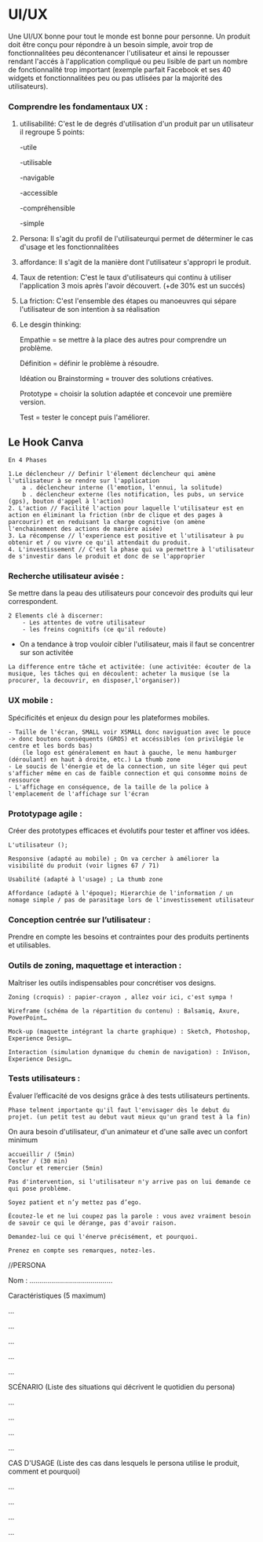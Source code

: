 # UI/UX 

Une UI/UX bonne pour tout le monde est bonne pour personne. Un produit doit être conçu pour répondre à un besoin simple, avoir trop de fonctionnalitées peu décontenancer l'utilisateur et ainsi le repousser rendant l'accés à l'application compliqué ou peu lisible de part un nombre de fonctionnalité trop important (exemple parfait Facebook et ses 40 widgets et fonctionnalitées peu ou pas utlisées par la majorité des utilisateurs).

### Comprendre les fondamentaux UX : 



1. utilisabilité: C'est le de degrés d'utilisation d'un produit par un utilisateur il regroupe 5 points: 

    -utile 

    -utilisable 

    -navigable 

    -accessible 

    -compréhensible 

    -simple


 2. Persona: Il s'agit du profil de l'utilisateurqui permet de déterminer le cas d'usage et les fonctionnalitées

 3. affordance: Il s'agit de la manière dont l'utilisateur s'appropri le produit. 

 4. Taux de retention: C'est le taux d'utilisateurs qui continu à utiliser l'application 3 mois après l'avoir découvert. (+de 30% est un succés)

 5. La friction: C'est l'ensemble des étapes ou manoeuvres qui sépare l'utilisateur de son intention à sa réalisation
 
 6. Le desgin thinking:  

    Empathie = se mettre à la place des autres pour comprendre un problème.

    Définition = définir le problème à résoudre.

    Idéation ou Brainstorming = trouver des solutions créatives.

    Prototype = choisir la solution adaptée et concevoir une première version.

    Test = tester le concept puis l'améliorer.

## Le Hook Canva

    En 4 Phases 

    1.Le déclencheur // Definir l'élement déclencheur qui amène l'utilisateur à se rendre sur l'application
        a . déclencheur interne (l'emotion, l'ennui, la solitude)
        b . déclencheur externe (les notification, les pubs, un service (gps), bouton d'appel à l'action)
    2. L'action // Facilité l'action pour laquelle l'utilisateur est en action en éliminant la friction (nbr de clique et des pages à parcourir) et en reduisant la charge cognitive (on amène  l'enchainement des actions de manière aisée)
    3. La récompense // l'experience est positive et l'utilisateur à pu obtenir et / ou vivre ce qu'il attendait du produit. 
    4. L'investissement // C'est la phase qui va permettre à l'utilisateur de s'investir dans le produit et donc de se l'approprier

### Recherche utilisateur avisée : 
Se mettre dans la peau des utilisateurs pour concevoir des produits qui leur correspondent.

    2 Elements clé à discerner: 
        - Les attentes de votre utilisateur
        - les freins cognitifs (ce qu'il redoute)
   - On a tendance à trop vouloir cibler l'utilisateur, mais il faut se concentrer sur son activitée

    La difference entre tâche et activitée: (une activitée: écouter de la musique, les tâches qui en découlent: acheter la musique (se la procurer, la decouvrir, en disposer,l'organiser))


### UX mobile : 
Spécificités et enjeux du design pour les plateformes mobiles.

    - Taille de l'écran, SMALL voir XSMALL donc naviguation avec le pouce -> donc boutons conséquents (GROS) et accéssibles (on privilégie le centre et les bords bas)
        (le logo est généralement en haut à gauche, le menu hamburger (déroulant) en haut à droite, etc.) La thumb zone
    - Le soucis de l'énergie et de la connection, un site léger qui peut s'afficher même en cas de faible connection et qui consomme moins de ressource
    - L'affichage en conséquence, de la taille de la police à l'emplacement de l'affichage sur l'écran

### Prototypage agile : 
Créer des prototypes efficaces et évolutifs pour tester et affiner vos idées.

    L'utilisateur ();

    Responsive (adapté au mobile) ; On va cercher à améliorer la visibilité du produit (voir lignes 67 / 71)

    Usabilité (adapté à l'usage) ; La thumb zone

    Affordance (adapté à l'époque); Hierarchie de l'information / un nomage simple / pas de parasitage lors de l'investissement utilisateur

### Conception centrée sur l’utilisateur : 
Prendre en compte les besoins et contraintes pour des produits pertinents et utilisables.
### Outils de zoning, maquettage et interaction : 
Maîtriser les outils indispensables pour concrétiser vos designs.

    Zoning (croquis) : papier-crayon , allez voir ici, c'est sympa !

    Wireframe (schéma de la répartition du contenu) : Balsamiq, Axure, PowerPoint…

    Mock-up (maquette intégrant la charte graphique) : Sketch, Photoshop, Experience Design…

    Interaction (simulation dynamique du chemin de navigation) : InVison, Experience Design…

### Tests utilisateurs : 
Évaluer l’efficacité de vos designs grâce à des tests utilisateurs pertinents.

    Phase telment importante qu'il faut l'envisager dès le debut du projet. (un petit test au debut vaut mieux qu'un grand test à la fin)

On aura besoin d'utilisateur, d'un animateur et d'une salle avec un confort minimum

    accueillir / (5min)
    Tester / (30 min)
    Conclur et remercier (5min)

    Pas d'intervention, si l'utilisateur n'y arrive pas on lui demande ce qui pose problème. 
    
    Soyez patient et n’y mettez pas d’ego.
    
    Écoutez-le et ne lui coupez pas la parole : vous avez vraiment besoin de savoir ce qui le dérange, pas d'avoir raison.
    
    Demandez-lui ce qui l'énerve précisément, et pourquoi.
    
    Prenez en compte ses remarques, notez-les.

//PERSONA

Nom : ……………………………………

Caractéristiques (5 maximum)

…

…

…

…

…

SCÉNARIO (Liste des situations qui décrivent le quotidien du persona)

…

…

…

… 

CAS D'USAGE (Liste des cas dans lesquels le persona utilise le produit, comment et pourquoi)

…

…

…

…
